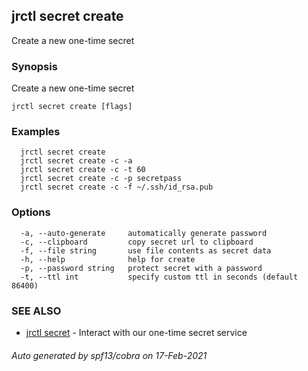 ## jrctl secret create

Create a new one-time secret

### Synopsis

Create a new one-time secret

```
jrctl secret create [flags]
```

### Examples

```
  jrctl secret create
  jrctl secret create -c -a
  jrctl secret create -c -t 60
  jrctl secret create -c -p secretpass
  jrctl secret create -c -f ~/.ssh/id_rsa.pub
```

### Options

```
  -a, --auto-generate     automatically generate password
  -c, --clipboard         copy secret url to clipboard
  -f, --file string       use file contents as secret data
  -h, --help              help for create
  -p, --password string   protect secret with a password
  -t, --ttl int           specify custom ttl in seconds (default 86400)
```

### SEE ALSO

* [jrctl secret](jrctl_secret.md)	 - Interact with our one-time secret service

###### Auto generated by spf13/cobra on 17-Feb-2021
